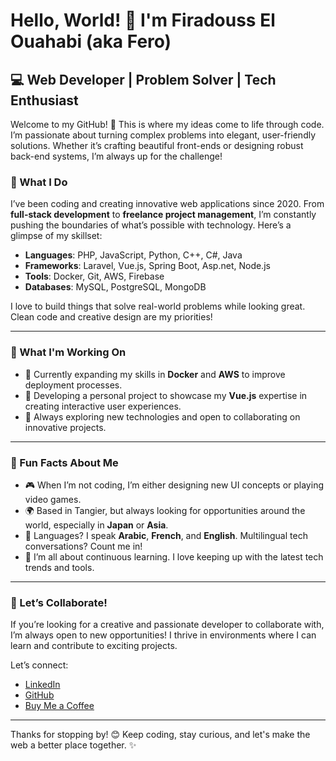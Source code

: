 # Hello, World! 👋 I'm Firadouss El Ouahabi (aka Fero)

## 💻 Web Developer | Problem Solver | Tech Enthusiast

Welcome to my GitHub! 🚀 This is where my ideas come to life through code. I’m passionate about turning complex problems into elegant, user-friendly solutions. Whether it’s crafting beautiful front-ends or designing robust back-end systems, I’m always up for the challenge!

### 🔧 What I Do
I’ve been coding and creating innovative web applications since 2020. From **full-stack development** to **freelance project management**, I’m constantly pushing the boundaries of what’s possible with technology. Here’s a glimpse of my skillset:
- **Languages**: PHP, JavaScript, Python, C++, C#, Java
- **Frameworks**: Laravel, Vue.js, Spring Boot, Asp.net, Node.js
- **Tools**: Docker, Git, AWS, Firebase
- **Databases**: MySQL, PostgreSQL, MongoDB

I love to build things that solve real-world problems while looking great. Clean code and creative design are my priorities!

---

### 🔭 What I'm Working On
- 🌱 Currently expanding my skills in **Docker** and **AWS** to improve deployment processes.
- 🎨 Developing a personal project to showcase my **Vue.js** expertise in creating interactive user experiences.
- 👾 Always exploring new technologies and open to collaborating on innovative projects.

---

### 🌟 Fun Facts About Me
- 🎮 When I’m not coding, I’m either designing new UI concepts or playing video games.
- 🌍 Based in Tangier, but always looking for opportunities around the world, especially in **Japan** or **Asia**.
- 💬 Languages? I speak **Arabic**, **French**, and **English**. Multilingual tech conversations? Count me in!
- 🚀 I’m all about continuous learning. I love keeping up with the latest tech trends and tools.

---

### 🤝 Let’s Collaborate!
If you’re looking for a creative and passionate developer to collaborate with, I’m always open to new opportunities! I thrive in environments where I can learn and contribute to exciting projects.

Let’s connect:
- [LinkedIn](https://www.linkedin.com/in/firdaouss-el-ouahabi-9203a7181/)
- [GitHub](https://github.com/FeRoRin)
- [Buy Me a Coffee](https://www.buymeacoffee.com/Fero)

---

Thanks for stopping by! 😊 Keep coding, stay curious, and let's make the web a better place together. ✨

